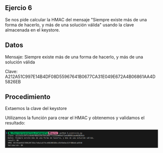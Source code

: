## Ejercio 6

Se nos pide calcular la HMAC del mensaje "Siempre existe más de una forma de hacerlo, y más de una solución válida" usando la clave almacenada en el keystore.

## Datos

Mensaje: Siempre existe más de una forma de hacerlo, y más de una solución válida

Clave: A212A51C997E14B4DF08D55967641B0677CA31E049E672A4B06861AA4D5826EB

## Procedimiento

Extaemos la clave del keystore

Utilizamos la función para crear el HMAC y obtenemos y validamos el resultado:

![Ejercicio 6](./imgs/6.png)